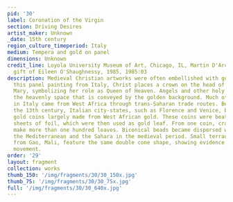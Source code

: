 ```yaml
---
pid: '30'
label: Coronation of the Virgin
section: Driving Desires
artist_maker: Unknown
_date: 15th century
region_culture_timeperiod: Italy
medium: Tempera and gold on panel
dimensions: Unknown
credit_line: Loyola University Museum of Art, Chicago, IL, Martin D'Arcy, S.J., Collection,
  gift of Eileen O'Shaughnessy, 1985, 1985:03
description: Medieval Christian artworks were often embellished with gold leaf. In
  this panel painting from Italy, Christ places a crown on the head of his mother,
  Mary, symbolizing her role as Queen of Heaven. Angels and other holy figures fill
  the heavenly space that is conveyed by the golden background. Much of the gold used
  in Italy came from West Africa through trans-Saharan trade routes. Beginning in
  the 13th century, Italian city-states, such as Florence and Venice, began minting
  gold coins largely made from West African gold. These coins were beaten into thin
  sheets of foil, which were then used as gold leaf. From one coin, craftsmen could
  make more than one hundred leaves. Biconical beads became dispersed widely across
  the Mediterranean and the Sahara in the medieval period. Small terracotta beads
  from Gao, Mali, feature the same double cone shape, showing evidence of this form's
  movement.
order: '29'
layout: fragment
collection: works
thumb_150: '/img/fragments/30/30_150x.jpg'
thumb_75: '/img/fragments/30/30_75x.jpg'
full: '/img/fragments/30/30_640x.jpg'
---
```

